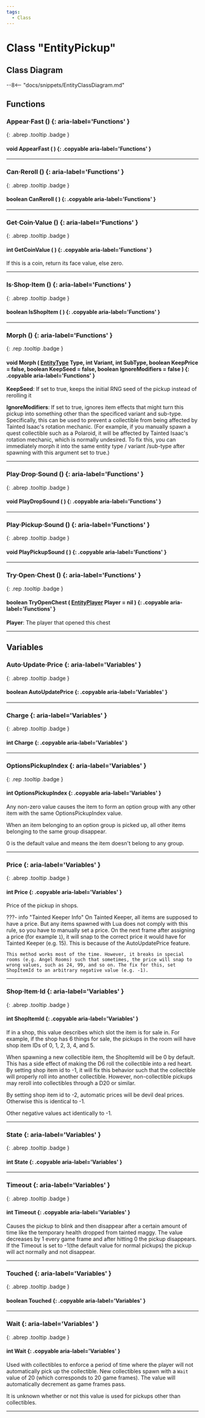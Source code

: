 ```yaml
---
tags:
  - Class
---
```

# Class "EntityPickup"

## Class Diagram
--8<-- "docs/snippets/EntityClassDiagram.md"
## Functions
### Appear·Fast () {: aria-label='Functions' }
[ ](#){: .abrep .tooltip .badge }
#### void AppearFast ( ) {: .copyable aria-label='Functions' }

___
### Can·Reroll () {: aria-label='Functions' }
[ ](#){: .abrep .tooltip .badge }
#### boolean CanReroll ( ) {: .copyable aria-label='Functions' }

___
### Get·Coin·Value () {: aria-label='Functions' }
[ ](#){: .abrep .tooltip .badge }
#### int GetCoinValue ( ) {: .copyable aria-label='Functions' }
If this is a coin, return its face value, else zero.
___
### Is·Shop·Item () {: aria-label='Functions' }
[ ](#){: .abrep .tooltip .badge }
#### boolean IsShopItem ( ) {: .copyable aria-label='Functions' }

___
### Morph () {: aria-label='Functions' }
[ ](#){: .rep .tooltip .badge }
#### void Morph ( [EntityType](enums/EntityType.md) Type, int Variant, int SubType, boolean KeepPrice = false, boolean KeepSeed = false, boolean IgnoreModifiers = false ) {: .copyable aria-label='Functions' }
**KeepSeed**: If set to true, keeps the initial RNG seed of the pickup instead of rerolling it

**IgnoreModifiers**: If set to true, ignores item effects that might turn this pickup into something other than the specificed variant and sub-type. Specifically, this can be used to prevent a collectible from being affected by Tainted Isaac's rotation mechanic. (For example, if you manually spawn a quest collectible such as a Polaroid, it will be affected by Tainted Isaac's rotation mechanic, which is normally undesired. To fix this, you can immediately morph it into the same entity type / variant /sub-type after spawning with this argument set to true.)
___
### Play·Drop·Sound () {: aria-label='Functions' }
[ ](#){: .abrep .tooltip .badge }
#### void PlayDropSound ( ) {: .copyable aria-label='Functions' }

___
### Play·Pickup·Sound () {: aria-label='Functions' }
[ ](#){: .abrep .tooltip .badge }
#### void PlayPickupSound ( ) {: .copyable aria-label='Functions' }

___
### Try·Open·Chest () {: aria-label='Functions' }
[ ](#){: .rep .tooltip .badge }
#### boolean TryOpenChest ( [EntityPlayer](EntityPlayer.md) Player = nil ) {: .copyable aria-label='Functions' }
**Player**: The player that opened this chest
___
## Variables
### Auto·Update·Price {: aria-label='Variables' }
[ ](#){: .abrep .tooltip .badge }
#### boolean AutoUpdatePrice  {: .copyable aria-label='Variables' }

___
### Charge {: aria-label='Variables' }
[ ](#){: .abrep .tooltip .badge }
#### int Charge  {: .copyable aria-label='Variables' }

___
### OptionsPickupIndex {: aria-label='Variables' }
[ ](#){: .rep .tooltip .badge }
#### int OptionsPickupIndex  {: .copyable aria-label='Variables' }
Any non-zero value causes the item to form an option group with any other item with the same OptionsPickupIndex value.

When an item belonging to an option group is picked up, all other items belonging to the same group disappear.

0 is the default value and means the item doesn't belong to any group.
___
### Price {: aria-label='Variables' }
[ ](#){: .abrep .tooltip .badge }
#### int Price  {: .copyable aria-label='Variables' }
Price of the pickup in shops.

???- info "Tainted Keeper Info"
    On Tainted Keeper, all items are supposed to have a price. But any items spawned with Lua does not comply with this rule, so you have to manually set a price. On the next frame after assigning a price (for example `1`), it will snap to the correct price it would have for Tainted Keeper (e.g. 15). This is because of the AutoUpdatePrice feature.

    This method works most of the time. However, it breaks in special rooms (e.g. Angel Rooms) such that sometimes, the price will snap to wrong values, such as 24, 99, and so on. The fix for this, set ShopItemId to an arbitrary negative value (e.g. -1).

___
### Shop·Item·Id {: aria-label='Variables' }
[ ](#){: .abrep .tooltip .badge }
#### int ShopItemId  {: .copyable aria-label='Variables' }

If in a shop, this value describes which slot the item is for sale in. For example, if the shop has 6 things for sale, the pickups in the room will have shop item IDs of 0, 1, 2, 3, 4, and 5.

When spawning a new collectible item, the ShopItemId will be 0 by default. This has a side effect of making the D6 roll the collectible into a red heart. By setting shop item id to -1, it will fix this behavior such that the collectible will properly roll into another collectible. However, non-collectible pickups may reroll into collectibles through a D20 or similar.

By setting shop item id to -2, automatic prices will be devil deal prices. Otherwise this is identical to -1.

Other negative values act identically to -1.

___
### State {: aria-label='Variables' }
[ ](#){: .abrep .tooltip .badge }
#### int State  {: .copyable aria-label='Variables' }

___
### Timeout {: aria-label='Variables' }
[ ](#){: .abrep .tooltip .badge }
#### int Timeout  {: .copyable aria-label='Variables' }

Causes the pickup to blink and then disappear after a certain amount of time like the temporary health dropped from tainted maggy. The value decreases by 1 every game frame and after hitting 0 the pickup disappears. If the Timeout is set to -1(the default value for normal pickups) the pickup will act normally and not disappear.

___
### Touched {: aria-label='Variables' }
[ ](#){: .abrep .tooltip .badge }
#### boolean Touched  {: .copyable aria-label='Variables' }

___
### Wait {: aria-label='Variables' }
[ ](#){: .abrep .tooltip .badge }
#### int Wait  {: .copyable aria-label='Variables' }

Used with collectibles to enforce a period of time where the player will not automatically pick up the collectible. New collectibles spawn with a `Wait` value of 20 (which corresponds to 20 game frames). The value will automatically decrement as game frames pass.

It is unknown whether or not this value is used for pickups other than collectibles.

___
